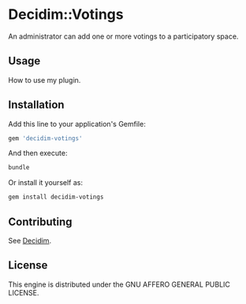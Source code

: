 # Decidim::Votings

An administrator can add one or more votings to a participatory space.

## Usage

How to use my plugin.

## Installation

Add this line to your application's Gemfile:

```ruby
gem 'decidim-votings'
```

And then execute:

```bash
bundle
```

Or install it yourself as:

```bash
gem install decidim-votings
```

## Contributing

See [Decidim](https://github.com/decidim/decidim).

## License

This engine is distributed under the GNU AFFERO GENERAL PUBLIC LICENSE.
